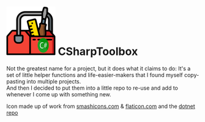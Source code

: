 ﻿# ![Logo](Doc/icons/toolbox-logo-128.png) CSharpToolbox

Not the greatest name for a project, but it does what it claims to do:
It's a set of little helper functions and life-easier-makers that I found myself copy-pasting into multiple projects.
<br>
And then I decided to put them into a little repo to re-use and add to whenever I come up with something new.

Icon made up of work from [smashicons.com](https://smashicons.com/) & [flaticon.com](https://www.flaticon.com/) and the [dotnet repo](https://github.com/dotnet/docs/blob/cb475ed45f881e9462e34764480d3b0ebce85e91/docs/images/hub/csharp.svg)